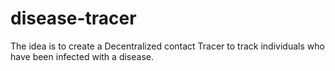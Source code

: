 # disease-tracer
The idea is to create a Decentralized contact Tracer to track individuals who have been infected with a disease. 
